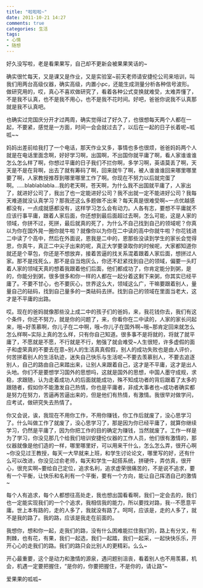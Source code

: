 ```yaml
---
title: "啦啦啦~"
date: 2011-10-21 14:27
comments: true
categories: 生活
tags: 
- 心情
- 随想
---
```


好久没写啦，老是看果果写，自己却不更新会被果果笑话的~

确实很忙每天，又是课又是作业，又是实验室~前天老师请安捷伦公司来培训，叫我们用两台高级仪器，确实高级，内置小pc，还能生成测量分析各种信号波形。做研究用的，哎，真心不喜欢做研究了，看着各种公式变换就难受，太难弄懂了，不是我不认真，也不是我不用心，也不是我不花时间。好吧，爸爸你说我不认真那就是我不认真吧。 

<!-- more -->

也确实过完国庆分开才过两周，确实觉得过了好久了，也很想每天两个人都在一起，不要紧，感觉是一方面，时间一会会就过去了，以后在一起的日子长着呢~呱呱~~

妈妈出差前给我打了一个电话，那天作业又多，事情也多也很烦，爸爸妈妈两个人就是在电话里面念啊，好好学习啊，出国啊，不出国你就平庸了啊，看人家谁谁谁怎么怎么样了啊，你想过平庸的日子我们不拦你啊，多学习啊，英语莫丢了啊，天天是不是在背啊，出去了就有筹码了啊，回来就牛了啊，被人谁谁谁回来哪里哪里要了啊，人家教授推荐到哪里哪里工作了啊。你现在不努力以后就完蛋了啊。…..blablablabla…我的老天啊，苍天啊，为什么我不出国就平庸了，人家出了，就进好公司了，我出了也一定能进好公司？我不出就一定不能进好公司？我每天难道就没认真学习？那我还这么多题做不出来？每天真是很难受啊~一点优越感都没有，一点成就感都没有，这样学习怎么会有动力。人各有志，要想不平庸就不应该行事平庸，跟着人家后面，你还想到最后面超过去啊，怎么可能，这是人家的领域，你拼不过，死拼，最后就真的死了，为什么不自己找到自己的领域呢？你真以为你在国外晃一圈你就牛啦？就像你以为你在二中读的高中你就牛啦？你花钱进二中读了个高中，然后在外面说，恩我是二中的，恩那些没读到学生的家长会觉得恩，你真牛，真正二中尖子出来的呢，真正大学要录取你的时候呢，大家都知道你就还是个草包，你还是不想放弃，接着苦逼的找关系混着跟着人家后面，想拼过人家。那不是找死么，那不是自当炮灰么，你还不赶紧找到自己的领域，偏要一头盯着人家的领域天真的想着我跟着他们后面，他们都成功了，你肯定能分到粥，是的，你能分到粥，很多很多和你一样的人都在一起分着这剩下来粥，你其实已经平庸了。不要不甘心，也不要灰心，世界这么大，领域这么广，干嘛要跟着别人，量量自己的砝码，找到自己量多的一类砝码去拼。找到自己的领域在里面当老大，这才是不平庸的出路。

哎。现在的爸妈就像那些没上成二中的孩子们的爸妈，来，我花钱你去，我们有这个条件，你还不努力，就是你的问题了，来，你看你在二中读的，人家的家长问起来，哦~好羡慕啊，你儿子在二中啊，哦~你儿子在国外啊~哦~那肯定回来就怎么怎么样啊~实际上真的怎么样，只有你自己知道。很多事不是将就的，将就了就平庸了，不愿就是不愿，不行就是不行，勉强了就会难受~人生很短，许多虚假的面子和虚荣真的不要去在意~别人的生活真真假假，别人的成功失败也是由人评价，何苦拼着别人的生活轨迹，迷失自己快乐与生活呢~不要去羡慕别人，不要去追逐别人，自己的路由自己来踏出来，让别人来跟着自己，这才是不平庸，这才是出人头地。你们不是要想学习国外的思想吗，这就是国外的思想，中国人墨守成规，求稳，求跟随，认为走着成功人的后面就能成功，殊不知成功者的背后跟着了太多的跟随者，假如你不能激发自己热情，你也是平庸者，非成大事者也~成功者确实都是努力在努力，苦逼再苦逼出来的，但是他们有热情，有激情。我很早对做学问，应考试，做研究失去热情了。

你又会说，诶，我现在不用你工作，不用你赚钱，你工作后就废了，没心思学习了。什么叫做工作了就废了，没心思学习了，那是因为你已经平庸了，就算你继续学习，仍然是平庸了，因为你把工作的目的确定为赚钱，当然就废了。工作一样是为了学习，你没见那几个给我们培训安捷伦仪器的工作人员，他们很有激情的，那仪器就像是他们造的一样，哪里哪里好，可以用来干什么，怎么怎么弄，很开心啊~你没见过王教授，每天一大早就来上班，和学生讨论论文，哪里写的好，还有什么可以改进，你没见过俞老师，每天和学生一起搭系统，拼硬件，弄仿真，很开心，很充实啊~要给自己定位，追求名利，追求虚荣很痛苦的，不是说不追求，要有一个平衡，让快乐和名利有一个平衡，要有一个方向，能让自己挥洒自己的激情~

每个人有追求，每个人都想往高处走，我也想出国看看啊，我们一定会去的，我们也一定能实现我们的一个个追求，我相信我的能力，所以要找对路，我--不愿意平庸。世上本有路的，走的人多了，我就没有路了。呵呵，应该是，走的人多了，就不是我的路了。我的路，应该是我走在前面的。

我想你，想和你一起，走我们的路，没有什么困难能拦住我们的，路上有分叉，有荆棘，也有花，有果，我们一起选，我们一起踏，我们一起采，一起快快乐乐，开开心心的走我们的路。我们的路只会比别人的更精彩。么么~

开心最重要，这个是动力和激情的源泉，遇问题别沮丧，看着别人也不用羡慕，机会，机遇一定要把握住，“是你的，你要把握住，不是你的，请让路”~

爱果果的呱呱~ 